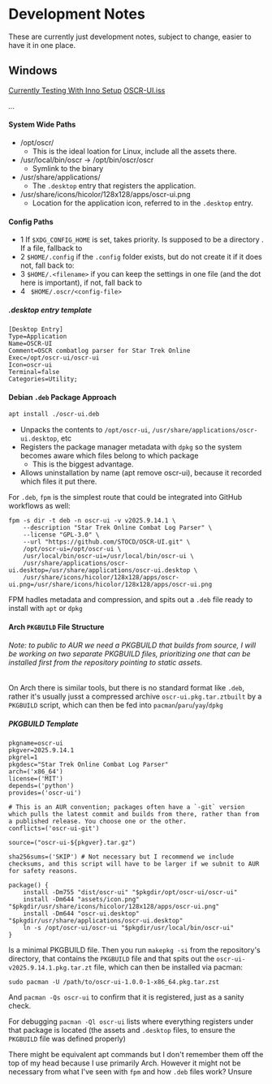 # Development Notes

These are currently just development notes, subject to change, easier to have it in one place.

## Windows
[Currently Testing With Inno Setup](https://jrsoftware.org/isinfo.php)
[OSCR-UI.iss](./OSCR-UI.iss)

_..._


#### System Wide Paths
- /opt/oscr/
  - This is the ideal loation for Linux, include all the assets there.
- /usr/local/bin/oscr -> /opt/bin/oscr/oscr
  - Symlink to the binary
- /usr/share/applications/
  - The `.desktop` entry that registers the application.
- /usr/share/icons/hicolor/128x128/apps/oscr-ui.png
  - Location for the application icon, referred to in the `.desktop` entry.

#### Config Paths
- 1 If `$XDG_CONFIG_HOME` is set, takes priority. Is supposed to be a directory . If a file, fallback to
- 2 `$HOME/.config` if the `.config` folder exists, but do not create it if it does not, fall back to:
- 3 `$HOME/.<filename>` if you can keep the settings in one file (and the dot here is important), if not, fall back to
- 4 ` $HOME/.oscr/<config-file>`

##### .desktop entry template
```
[Desktop Entry]
Type=Application
Name=OSCR-UI
Comment=OSCR combatlog parser for Star Trek Online
Exec=/opt/oscr-ui/oscr-ui
Icon=oscr-ui
Terminal=false
Categories=Utility;
```

#### Debian `.deb` Package Approach


```bash
apt install ./oscr-ui.deb
```
- Unpacks the contents to `/opt/oscr-ui`, `/usr/share/applications/oscr-ui.desktop`, etc
- Registers the package manager metadata with `dpkg` so the system becomes aware which files belong to which package
  - This is the biggest advantage.
- Allows uninstallation by name (apt remove oscr-ui), because it recorded which files it put there.

For `.deb`, `fpm` is the simplest route that could be integrated into GitHub workflows as well:

```
fpm -s dir -t deb -n oscr-ui -v v2025.9.14.1 \
    --description "Star Trek Online Combat Log Parser" \
    --license "GPL-3.0" \
    --url "https://github.com/STOCD/OSCR-UI.git" \
    /opt/oscr-ui=/opt/oscr-ui \
    /usr/local/bin/oscr-ui=/usr/local/bin/oscr-ui \
    /usr/share/applications/oscr-ui.desktop=/usr/share/applications/oscr-ui.desktop \
    /usr/share/icons/hicolor/128x128/apps/oscr-ui.png=/usr/share/icons/hicolor/128x128/apps/oscr-ui.png
```

FPM hadles metadata and compression, and spits out a `.deb` file ready to install with `apt` or `dpkg`


#### Arch `PKGBUILD` File Structure
###### Note: to public to AUR we need a PKGBUILD that builds from source, I will be working on two separate PKGBUILD files, prioritizing one that can be installed first from the repository pointing to static assets.

On Arch there is similar tools, but there is no standard format like `.deb`, rather it's usually jusst a compressed archive `oscr-ui.pkg.tar.ztbuilt` by a `PKGBUILD` script, which can then be fed into `pacman`/`paru`/`yay`/`dpkg`

##### PKGBUILD Template

```
pkgname=oscr-ui
pkgver=2025.9.14.1
pkgrel=1
pkgdesc="Star Trek Online Combat Log Parser"
arch=('x86_64')
license=('MIT')
depends=('python')
provides=('oscr-ui')

# This is an AUR convention; packages often have a `-git` version which pulls the latest commit and builds from there, rather than from a published release. You choose one or the other.
conflicts=('oscr-ui-git') 

source=("oscr-ui-${pkgver}.tar.gz")

sha256sums=('SKIP') # Not necessary but I recommend we include checksums, and this script will have to be larger if we subnit to AUR for safety reasons. 

package() {
    install -Dm755 "dist/oscr-ui" "$pkgdir/opt/oscr-ui/oscr-ui"
    install -Dm644 "assets/icon.png" "$pkgdir/usr/share/icons/hicolor/128x128/apps/oscr-ui.png"
    install -Dm644 "oscr-ui.desktop" "$pkgdir/usr/share/applications/oscr-ui.desktop"
    ln -s /opt/oscr-ui/oscr-ui "$pkgdir/usr/local/bin/oscr-ui"
}
```

Is a minimal PKGBUILD file.  Then you run `makepkg -si` from the repository's directory, that contains the `PKGBUILD` file and that spits out the `oscr-ui-v2025.9.14.1.pkg.tar.zt` file, which can then be installed via pacman: 


```
sudo pacman -U /path/to/oscr-ui-1.0.0-1-x86_64.pkg.tar.zst
```

And `pacman -Qs oscr-ui` to confirm that it is registered, just as a sanity check.

For debugging `pacman -Ql oscr-ui` lists where everything registers under that package is located (the assets and `.desktop` files, to ensure the `PKGBUILD` file was defined properly)
 
There might be equivalent apt commands but I don't remember them off the top of my head because I use primarily Arch. However it might not be necessary from what I've seen with `fpm` and how `.deb` files work? Unsure

